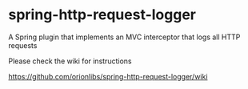 # spring-http-request-logger
A Spring plugin that implements an MVC interceptor that logs all HTTP requests

Please check the wiki for instructions

https://github.com/orionlibs/spring-http-request-logger/wiki